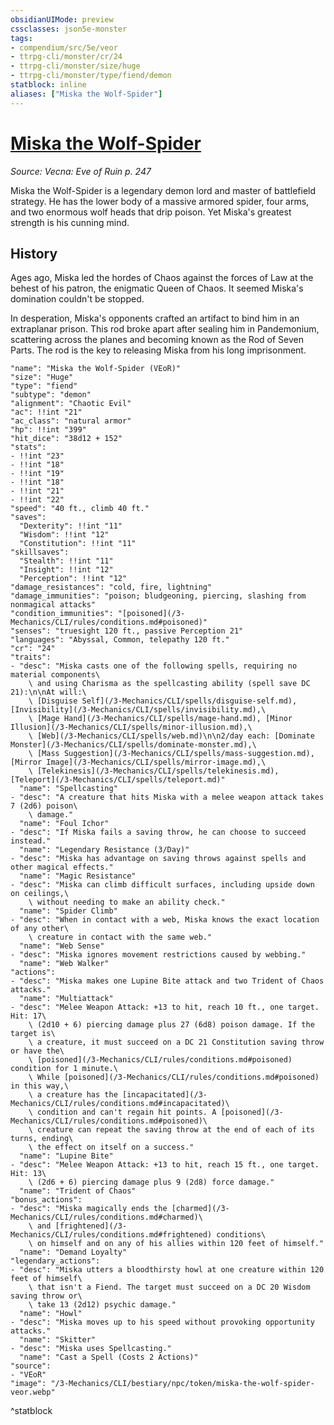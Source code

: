 ```yaml
---
obsidianUIMode: preview
cssclasses: json5e-monster
tags:
- compendium/src/5e/veor
- ttrpg-cli/monster/cr/24
- ttrpg-cli/monster/size/huge
- ttrpg-cli/monster/type/fiend/demon
statblock: inline
aliases: ["Miska the Wolf-Spider"]
---
```

# [Miska the Wolf-Spider](3-Mechanics\CLI\bestiary\npc/miska-the-wolf-spider-veor.md)
*Source: Vecna: Eve of Ruin p. 247*  

Miska the Wolf-Spider is a legendary demon lord and master of battlefield strategy. He has the lower body of a massive armored spider, four arms, and two enormous wolf heads that drip poison. Yet Miska's greatest strength is his cunning mind.

## History

Ages ago, Miska led the hordes of Chaos against the forces of Law at the behest of his patron, the enigmatic Queen of Chaos. It seemed Miska's domination couldn't be stopped.

In desperation, Miska's opponents crafted an artifact to bind him in an extraplanar prison. This rod broke apart after sealing him in Pandemonium, scattering across the planes and becoming known as the Rod of Seven Parts. The rod is the key to releasing Miska from his long imprisonment.

```statblock
"name": "Miska the Wolf-Spider (VEoR)"
"size": "Huge"
"type": "fiend"
"subtype": "demon"
"alignment": "Chaotic Evil"
"ac": !!int "21"
"ac_class": "natural armor"
"hp": !!int "399"
"hit_dice": "38d12 + 152"
"stats":
- !!int "23"
- !!int "18"
- !!int "19"
- !!int "18"
- !!int "21"
- !!int "22"
"speed": "40 ft., climb 40 ft."
"saves":
  "Dexterity": !!int "11"
  "Wisdom": !!int "12"
  "Constitution": !!int "11"
"skillsaves":
  "Stealth": !!int "11"
  "Insight": !!int "12"
  "Perception": !!int "12"
"damage_resistances": "cold, fire, lightning"
"damage_immunities": "poison; bludgeoning, piercing, slashing from nonmagical attacks"
"condition_immunities": "[poisoned](/3-Mechanics/CLI/rules/conditions.md#poisoned)"
"senses": "truesight 120 ft., passive Perception 21"
"languages": "Abyssal, Common, telepathy 120 ft."
"cr": "24"
"traits":
- "desc": "Miska casts one of the following spells, requiring no material components\
    \ and using Charisma as the spellcasting ability (spell save DC 21):\n\nAt will:\
    \ [Disguise Self](/3-Mechanics/CLI/spells/disguise-self.md), [Invisibility](/3-Mechanics/CLI/spells/invisibility.md),\
    \ [Mage Hand](/3-Mechanics/CLI/spells/mage-hand.md), [Minor Illusion](/3-Mechanics/CLI/spells/minor-illusion.md),\
    \ [Web](/3-Mechanics/CLI/spells/web.md)\n\n2/day each: [Dominate Monster](/3-Mechanics/CLI/spells/dominate-monster.md),\
    \ [Mass Suggestion](/3-Mechanics/CLI/spells/mass-suggestion.md), [Mirror Image](/3-Mechanics/CLI/spells/mirror-image.md),\
    \ [Telekinesis](/3-Mechanics/CLI/spells/telekinesis.md), [Teleport](/3-Mechanics/CLI/spells/teleport.md)"
  "name": "Spellcasting"
- "desc": "A creature that hits Miska with a melee weapon attack takes 7 (2d6) poison\
    \ damage."
  "name": "Foul Ichor"
- "desc": "If Miska fails a saving throw, he can choose to succeed instead."
  "name": "Legendary Resistance (3/Day)"
- "desc": "Miska has advantage on saving throws against spells and other magical effects."
  "name": "Magic Resistance"
- "desc": "Miska can climb difficult surfaces, including upside down on ceilings,\
    \ without needing to make an ability check."
  "name": "Spider Climb"
- "desc": "When in contact with a web, Miska knows the exact location of any other\
    \ creature in contact with the same web."
  "name": "Web Sense"
- "desc": "Miska ignores movement restrictions caused by webbing."
  "name": "Web Walker"
"actions":
- "desc": "Miska makes one Lupine Bite attack and two Trident of Chaos attacks."
  "name": "Multiattack"
- "desc": "Melee Weapon Attack: +13 to hit, reach 10 ft., one target. Hit: 17\
    \ (2d10 + 6) piercing damage plus 27 (6d8) poison damage. If the target is\
    \ a creature, it must succeed on a DC 21 Constitution saving throw or have the\
    \ [poisoned](/3-Mechanics/CLI/rules/conditions.md#poisoned) condition for 1 minute.\
    \ While [poisoned](/3-Mechanics/CLI/rules/conditions.md#poisoned) in this way,\
    \ a creature has the [incapacitated](/3-Mechanics/CLI/rules/conditions.md#incapacitated)\
    \ condition and can't regain hit points. A [poisoned](/3-Mechanics/CLI/rules/conditions.md#poisoned)\
    \ creature can repeat the saving throw at the end of each of its turns, ending\
    \ the effect on itself on a success."
  "name": "Lupine Bite"
- "desc": "Melee Weapon Attack: +13 to hit, reach 15 ft., one target. Hit: 13\
    \ (2d6 + 6) piercing damage plus 9 (2d8) force damage."
  "name": "Trident of Chaos"
"bonus_actions":
- "desc": "Miska magically ends the [charmed](/3-Mechanics/CLI/rules/conditions.md#charmed)\
    \ and [frightened](/3-Mechanics/CLI/rules/conditions.md#frightened) conditions\
    \ on himself and on any of his allies within 120 feet of himself."
  "name": "Demand Loyalty"
"legendary_actions":
- "desc": "Miska utters a bloodthirsty howl at one creature within 120 feet of himself\
    \ that isn't a Fiend. The target must succeed on a DC 20 Wisdom saving throw or\
    \ take 13 (2d12) psychic damage."
  "name": "Howl"
- "desc": "Miska moves up to his speed without provoking opportunity attacks."
  "name": "Skitter"
- "desc": "Miska uses Spellcasting."
  "name": "Cast a Spell (Costs 2 Actions)"
"source":
- "VEoR"
"image": "/3-Mechanics/CLI/bestiary/npc/token/miska-the-wolf-spider-veor.webp"
```
^statblock